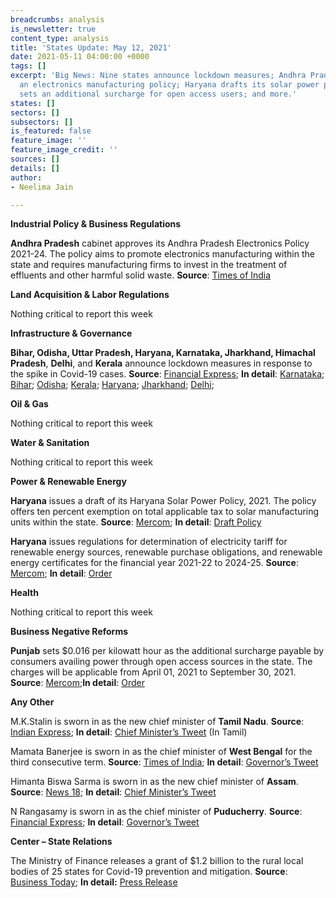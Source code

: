 ```yaml
---
breadcrumbs: analysis
is_newsletter: true
content_type: analysis
title: 'States Update: May 12, 2021'
date: 2021-05-11 04:00:00 +0000
tags: []
excerpt: 'Big News: Nine states announce lockdown measures; Andhra Pradesh proposes
  an electronics manufacturing policy; Haryana drafts its solar power policy; Punjab
  sets an additional surcharge for open access users; and more.'
states: []
sectors: []
subsectors: []
is_featured: false
feature_image: ''
feature_image_credit: ''
sources: []
details: []
author:
- Neelima Jain

---
```

**Industrial Policy & Business Regulations**

**Andhra Pradesh** cabinet approves its Andhra Pradesh Electronics Policy 2021-24. The policy aims to promote electronics manufacturing within the state and requires manufacturing firms to invest in the treatment of effluents and other harmful solid waste. **Source**: [Times of India](https://timesofindia.indiatimes.com/city/vijayawada/green-signal-to-aps-new-electronic-policy/articleshow/82393454.cms)

**Land Acquisition & Labor Regulations**

Nothing critical to report this week

**Infrastructure & Governance**

**Bihar, Odisha, Uttar Pradesh, Haryana, Karnataka, Jharkhand, Himachal Pradesh**, **Delhi**, and **Kerala** announce lockdown measures in response to the spike in Covid-19 cases. **Source**: [Financial Express](https://www.financialexpress.com/lifestyle/health/coronavirus-statistics-india-live-covid19-india-lockdown-may-9-live-coronavirus-lockdown-in-india-coronavirus-cases-in-india-today-live-covid-19-cowin-vaccine-registration-coronavirus-daily-cases-a/2248554/); **In detail**: [Karnataka](https://covid19.karnataka.gov.in/storage/pdf-files/Government%20Orders/Order-Enforcement%20of%20Containment%20measure%20for%20COVID-19%20in%20the%20State%20and%20UTS.pdf); [Bihar](https://state.bihar.gov.in/main/cache/1/11-May-21/SHOW_DOCS/430.pdf); [Odisha](https://srcodisha.nic.in/2328.pdf); [Kerala](https://kerala.gov.in/documents/10180/37f64651-87a1-4519-87ed-72b48f3307d5); [Haryana](https://twitter.com/cmohry/status/1391443670537179136?s=20); [Jharkhand](http://prdjharkhand.in/iprd/covid.php); [Delhi](http://ddma.delhigovt.nic.in/wps/wcm/connect/DOIT_DM/dm/home/covid-19/orders+of+ddma+on+covid+19/order+415);

**Oil & Gas**

Nothing critical to report this week

**Water & Sanitation**

Nothing critical to report this week

**Power & Renewable Energy**

**Haryana** issues a draft of its Haryana Solar Power Policy, 2021. The policy offers ten percent exemption on total applicable tax to solar manufacturing units within the state. **Source**: [Mercom](https://mercomindia.com/haryana-releases-draft-solar-power-policy-invites-suggestions/); **In detail**: [Draft Policy](https://cdnbbsr.s3waas.gov.in/s3f80ff32e08a25270b5f252ce39522f72/uploads/2021/04/2021042434.pdf)

**Haryana** issues regulations for determination of electricity tariff for renewable energy sources, renewable purchase obligations, and renewable energy certificates for the financial year 2021-22 to 2024-25. **Source**: [Mercom](https://mercomindia.com/26316-2/); **In detail**: [Order](https://herc.gov.in/WriteReadData/Orders/O20210427b.pdf)

**Health**

Nothing critical to report this week

**Business Negative Reforms**

**Punjab** sets $0.016 per kilowatt hour as the additional surcharge payable by consumers availing power through open access sources in the state. The charges will be applicable from April 01, 2021 to September 30, 2021. **Source**: [Mercom](https://mercomindia.com/punjab-reduces-additional-surcharge-open-access/);**In detail**: [Order](http://pserc.gov.in/pages/final%20order%20in%20Pt.%20No.%2019%20of%202021.pdf)

**Any Other**

M.K.Stalin is sworn in as the new chief minister of **Tamil Nadu**. **Source**: [Indian Express](https://indianexpress.com/article/cities/chennai/stalin-sworn-in-as-tamil-nadu-cm-issues-five-orders-on-day-1-7306459/); **In detail**: [Chief Minister’s Tweet](https://twitter.com/mkstalin/status/1390589162152087560?s=20) (In Tamil)

Mamata Banerjee is sworn in as the chief minister of **West Bengal** for the third consecutive term. **Source**: [Times of India](https://timesofindia.indiatimes.com/india/mamata-banerjee-sworn-in-as-bengal-cm-for-3rd-time-takes-oath-in-bengali/articleshow/82400020.cms); **In detail**: [Governor’s Tweet](https://twitter.com/jdhankhar1/status/1391657733762404352?s=20)

Himanta Biswa Sarma is sworn in as the new chief minister of **Assam**. **Source**: [News 18](https://www.news18.com/news/india/himanta-biswa-sarma-swearing-in-live-updates-sarbananda-sonowal-bjp-assam-pm-narendra-modi-jp-nadda-3722531.html); **In detail**: [Chief Minister’s Tweet](https://twitter.com/himantabiswa/status/1391669671527550976?s=20)

N Rangasamy is sworn in as the chief minister of **Puducherry**. **Source**: [Financial Express](https://www.financialexpress.com/india-news/n-rangasamy-sworn-in-as-puducherry-chief-minister-for-record-fourth-time-pm-modi-congratulates-him/2247784/); **In detail**: [Governor’s Tweet](https://twitter.com/LGov_Puducherry/status/1390589000805601280?s=20)

**Center – State Relations**

The Ministry of Finance releases a grant of $1.2 billion to the rural local bodies of 25 states for Covid-19 prevention and mitigation. **Source**: [Business Today](https://www.businesstoday.in/current/economy-politics/covid-19-second-wave-centre-releases-rs-89239-cr-to-panchayats-in-25-states/story/438624.html); **In detail:** [Press Release](https://pib.gov.in/PressReleasePage.aspx?PRID=1717165)
